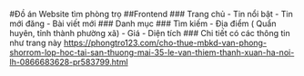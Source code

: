 #Đồ án  Website tìm phòng trọ
##Frontend 
    ### Trang chủ
        - Tin nổi bật
        - Tin mới đăng
        - Bài viết mới
    ### Danh mục
    ### Tìm kiếm
        - Địa điểm ( Quẩn huyên, tỉnh thành phường xã)
        - Giá
        - Diện tích 
    ### Chi tiết có các thông tin như trang này
    https://phongtro123.com/cho-thue-mbkd-van-phong-shorrom-lop-hoc-tai-san-thuong-mai-35-le-van-thiem-thanh-xuan-ha-noi-lh-0866683628-pr583799.html

